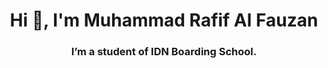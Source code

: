 <h1 align="center">Hi 👋, I'm Muhammad Rafif Al Fauzan</h1>
<h3 align="center">I’m a student of IDN Boarding School.</h3>
